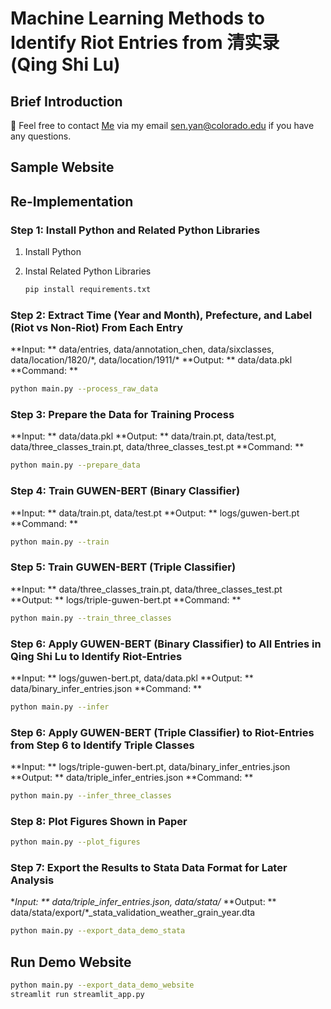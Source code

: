 # Machine Learning Methods to Identify Riot Entries from 清实录 (Qing Shi Lu)

## Brief Introduction
:hugs: Feel free to contact [Me](https://senyan1999.github.io/) via my email sen.yan@colorado.edu if you have any questions. 

## Sample Website

## Re-Implementation

### Step 1: Install Python and Related Python Libraries
1. Install Python 
2. Instal Related Python Libraries

    ```bash
    pip install requirements.txt
    ```

### Step 2: Extract Time (Year and Month), Prefecture, and Label (Riot vs Non-Riot) From Each Entry
**Input: **  data/entries, data/annotation_chen, data/sixclasses, data/location/1820/\*, data/location/1911/\*
**Output: ** data/data.pkl
**Command: **
```bash
python main.py --process_raw_data
```

### Step 3: Prepare the Data for Training Process
**Input: ** data/data.pkl
**Output: ** data/train.pt, data/test.pt, data/three_classes_train.pt, data/three_classes_test.pt
**Command: **
```bash
python main.py --prepare_data
```

### Step 4: Train GUWEN-BERT (Binary Classifier)
**Input: ** data/train.pt, data/test.pt
**Output: ** logs/guwen-bert.pt
**Command: **
```bash
python main.py --train
```

### Step 5: Train GUWEN-BERT (Triple Classifier)
**Input: ** data/three_classes_train.pt, data/three_classes_test.pt
**Output: ** logs/triple-guwen-bert.pt
**Command: **
```bash
python main.py --train_three_classes
```

### Step 6: Apply GUWEN-BERT (Binary Classifier) to All Entries in Qing Shi Lu to Identify Riot-Entries
**Input: ** logs/guwen-bert.pt, data/data.pkl
**Output: ** data/binary_infer_entries.json
**Command: **
```bash
python main.py --infer
```

### Step 6: Apply GUWEN-BERT (Triple Classifier) to Riot-Entries from Step 6 to Identify Triple Classes
**Input: ** logs/triple-guwen-bert.pt, data/binary_infer_entries.json
**Output: ** data/triple_infer_entries.json
**Command: **
```bash
python main.py --infer_three_classes
```

### Step 8: Plot Figures Shown in Paper
```bash
python main.py --plot_figures
```

### Step 7: Export the Results to Stata Data Format for Later Analysis
**Input: ** data/triple_infer_entries.json, data/stata/*
**Output: ** data/stata/export/*_stata_validation_weather_grain_year.dta
```bash
python main.py --export_data_demo_stata
```

## Run Demo Website
```bash
python main.py --export_data_demo_website
streamlit run streamlit_app.py
```
